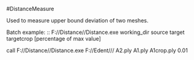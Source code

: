 #DistanceMeasure

Used to measure upper bound deviation of two meshes. 

Batch example:
:: F://Distance//Distance.exe working_dir source target targetcrop [percentage of max value]

call  F://Distance//Distance.exe F://Edent/// A2.ply A1.ply A1crop.ply 0.01
